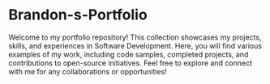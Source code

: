 # Brandon-s-Portfolio
Welcome to my portfolio repository! This collection showcases my projects, skills, and experiences in Software Development. Here, you will find various examples of my work, including code samples, completed projects, and contributions to open-source initiatives. Feel free to explore and connect with me for any collaborations or opportunities!
